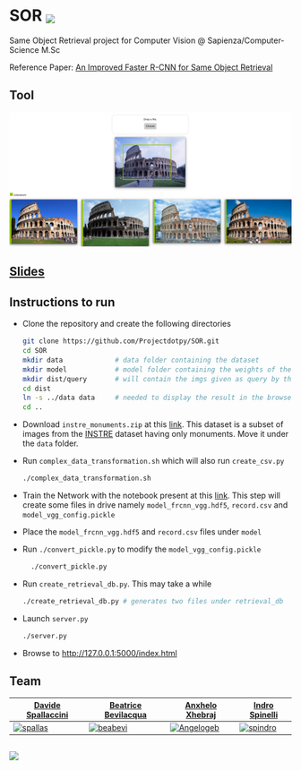 <h1> SOR <img src="https://avatars3.githubusercontent.com/u/45969991?s=200&v=4" style="margin-bottom: -4px" height="25px"/> </h1>

Same Object Retrieval project for Computer Vision @ Sapienza/Computer-Science M.Sc

Reference Paper: [An Improved Faster R-CNN for Same Object Retrieval](https://ieeexplore.ieee.org/document/7986979)

## Tool

![image](readme_imgs/front.png)

## [Slides](https://docs.google.com/presentation/d/131dm328uOeMdXZVKe87L_cg9ZjvruuswsrjVJDqtC2E/edit?usp=sharing)

## Instructions to run

* Clone the repository and create the following directories
    ```bash
    git clone https://github.com/Projectdotpy/SOR.git
    cd SOR
    mkdir data             # data folder containing the dataset
    mkdir model            # model folder containing the weights of the nn
    mkdir dist/query       # will contain the imgs given as query by the client
    cd dist
    ln -s ../data data     # needed to display the result in the browser
    cd ..
    ```

* Download `instre_monuments.zip` at this [link](https://drive.google.com/file/d/1gwN5qOGdxGFrUpJXX8QiEWHAw3BrShHW/view?usp=sharing). 
  This dataset is a subset of images from the [INSTRE](http://citeseerx.ist.psu.edu/viewdoc/download;jsessionid=597BFC482451728ED1C5F689F3458C7F?doi=10.1.1.709.9802&rep=rep1&type=pdf) dataset having only monuments. Move it under the `data` folder.

* Run `complex_data_transformation.sh` which will also run `create_csv.py`

    ```bash
    ./complex_data_transformation.sh
    ```

* Train the Network with the notebook present at this [link](https://colab.research.google.com/drive/1SKBuZs9TQkncj1lEZFhS0gnQUvXL8QYa).
  This step will create some files in drive namely `model_frcnn_vgg.hdf5`,
  `record.csv` and `model_vgg_config.pickle`

* Place the `model_frcnn_vgg.hdf5` and `record.csv` files under `model`

* Run `./convert_pickle.py` to modify the `model_vgg_config.pickle`
  ```bash
    ./convert_pickle.py
  ```

* Run `create_retrieval_db.py`. This may take a while
  ```bash
  ./create_retrieval_db.py # generates two files under retrieval_db
  ```

* Launch `server.py`
  ```bash
  ./server.py
  ```

* Browse to http://127.0.0.1:5000/index.html



## Team
| [Davide Spallaccini](https://github.com/spallas) | [Beatrice Bevilacqua](https://github.com/beabevi) | [Anxhelo Xhebraj](https://github.com/Angelogeb) | [Indro Spinelli](https://github.com/spindro) |
| --- | --- | --- | --- |
| [![spallas](https://avatars0.githubusercontent.com/u/12670376?s=150&v=4)](https://github.com/spallas) | [![beabevi](https://avatars1.githubusercontent.com/u/29659657?s=150&v=4)](https://github.com/beabevi) | [![Angelogeb](https://avatars3.githubusercontent.com/u/11685380?s=150&u=0c36b33f53bd1f3f598cafb0b2deb8a31c2458cb&v=4)](https://github.com/Angelogeb) | [![spindro](https://avatars0.githubusercontent.com/u/15031193?s=150&v=4)](https://github.com/spindro)

##
<img src="https://i.imgur.com/Bg4KpDa.png" width="200px"/>